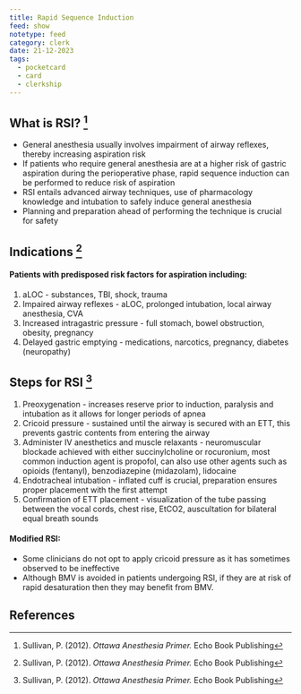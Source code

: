 ```yaml
---
title: Rapid Sequence Induction
feed: show
notetype: feed
category: clerk
date: 21-12-2023
tags:
  - pocketcard
  - card
  - clerkship
---
```


## What is RSI? [^1]
- General anesthesia usually involves impairment of airway reflexes, thereby increasing aspiration risk
- If patients who require general anesthesia are at a higher risk of gastric aspiration during the perioperative phase, rapid sequence induction can be performed to reduce risk of aspiration
- RSI entails advanced airway techniques, use of pharmacology knowledge and intubation to safely induce general anesthesia
- Planning and preparation ahead of performing the technique is crucial for safety

## Indications [^1]
#### Patients with predisposed risk factors for aspiration including:
1. aLOC - substances, TBI, shock, trauma
2. Impaired airway reflexes - aLOC, prolonged intubation, local airway anesthesia, CVA
3. Increased intragastric pressure - full stomach, bowel obstruction, obesity, pregnancy
4. Delayed gastric emptying - medications, narcotics, pregnancy, diabetes (neuropathy)

## Steps for RSI [^1]
1. Preoxygenation - increases reserve prior to induction, paralysis and intubation as it allows for longer periods of apnea 
2. Cricoid pressure - sustained until the airway is secured with an ETT, this prevents gastric contents from entering the airway
3. Administer IV anesthetics and muscle relaxants - neuromuscular blockade achieved with either succinylcholine or rocuronium, most common induction agent is propofol, can also use other agents such as opioids (fentanyl), benzodiazepine (midazolam), lidocaine
4. Endotracheal intubation - inflated cuff is crucial, preparation ensures proper placement with the first attempt
5. Confirmation of ETT placement - visualization of the tube passing between the vocal cords, chest rise, EtCO2, auscultation for bilateral equal breath sounds
#### Modified RSI:
- Some clinicians do not opt to apply cricoid pressure as it has sometimes observed to be ineffective
- Although BMV is avoided in patients undergoing RSI, if they are at risk of rapid desaturation then they may benefit from BMV.

## References
[^1]: Sullivan, P. (2012). *Ottawa Anesthesia Primer.* Echo Book Publishing
